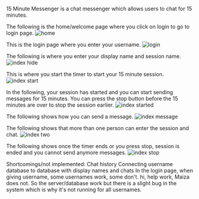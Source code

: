 15 Minute Messenger is a chat messenger which allows users to chat for 15 minutes.

The following is the home/welcome page where you click on login to go to login page.
![home](https://user-images.githubusercontent.com/43327790/49662961-6bb6e280-fa77-11e8-859b-b6473f1b587c.jpg)

This is the login page where you enter your username.
![login](https://user-images.githubusercontent.com/43327790/49663131-eda70b80-fa77-11e8-8555-9e6f1834a762.jpg)

The following is where you enter your display name and session name. 
![index hide](https://user-images.githubusercontent.com/43327790/49663031-99039080-fa77-11e8-9670-9c3fa6b3ed98.jpg)

This is where you start the timer to start your 15 minute session.
![index start](https://user-images.githubusercontent.com/43327790/49663201-1deeaa00-fa78-11e8-85ed-9f45a84d06fc.jpg)

In the following, your session has started and you can start sending messages for 15 minutes. You can press the stop button before the 15 minutes are over to stop the session earlier.
![index started](https://user-images.githubusercontent.com/43327790/49663276-58584700-fa78-11e8-8b48-94c7e12b570d.jpg)

The following shows how you can send a message.
![index message](https://user-images.githubusercontent.com/43327790/49663443-de748d80-fa78-11e8-8a0e-03a88d927151.jpg)

The following shows that more than one person can enter the session and chat.
![index two](https://user-images.githubusercontent.com/43327790/49663396-b84eed80-fa78-11e8-8bed-d07cf149ca3e.jpg)

The following shows once the timer ends or you press stop, session is ended and you cannot send anymore messages.
![index stop](https://user-images.githubusercontent.com/43327790/49663510-1da2de80-fa79-11e8-8055-c5909b4bbad6.jpg)

Shortcomings/not implemented:
Chat history
Connecting username database to database with display names and chats
In the login page, when giving username, some usernames work, some don't. hi, help work, Maiza does not. So the server/database work but there is a slight bug in the system which is why it's not running for all usernames.